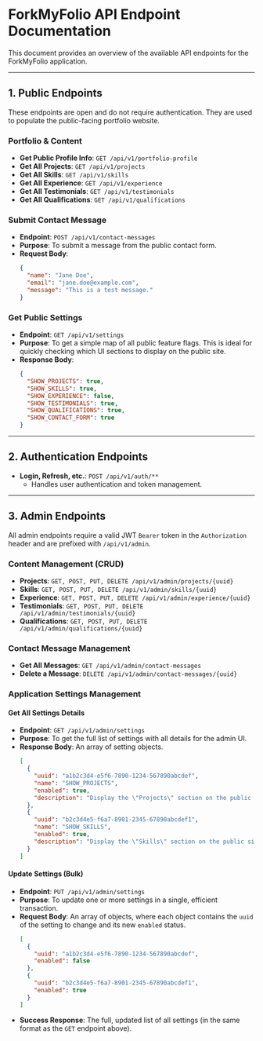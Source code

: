 # ForkMyFolio API Endpoint Documentation

This document provides an overview of the available API endpoints for the ForkMyFolio application.

---

## 1. Public Endpoints

These endpoints are open and do not require authentication. They are used to populate the public-facing portfolio website.

### Portfolio & Content

-   **Get Public Profile Info**: `GET /api/v1/portfolio-profile`
-   **Get All Projects**: `GET /api/v1/projects`
-   **Get All Skills**: `GET /api/v1/skills`
-   **Get All Experience**: `GET /api/v1/experience`
-   **Get All Testimonials**: `GET /api/v1/testimonials`
-   **Get All Qualifications**: `GET /api/v1/qualifications`

### Submit Contact Message

-   **Endpoint**: `POST /api/v1/contact-messages`
-   **Purpose**: To submit a message from the public contact form.
-   **Request Body**:
    ```json
    {
      "name": "Jane Doe",
      "email": "jane.doe@example.com",
      "message": "This is a test message."
    }
    ```

### Get Public Settings

-   **Endpoint**: `GET /api/v1/settings`
-   **Purpose**: To get a simple map of all public feature flags. This is ideal for quickly checking which UI sections to display on the public site.
-   **Response Body**:
    ```json
    {
      "SHOW_PROJECTS": true,
      "SHOW_SKILLS": true,
      "SHOW_EXPERIENCE": false,
      "SHOW_TESTIMONIALS": true,
      "SHOW_QUALIFICATIONS": true,
      "SHOW_CONTACT_FORM": true
    }
    ```

---

## 2. Authentication Endpoints

-   **Login, Refresh, etc.**: `POST /api/v1/auth/**`
    -   Handles user authentication and token management.

---

## 3. Admin Endpoints

All admin endpoints require a valid JWT `Bearer` token in the `Authorization` header and are prefixed with `/api/v1/admin`.

### Content Management (CRUD)

-   **Projects**: `GET, POST, PUT, DELETE /api/v1/admin/projects/{uuid}`
-   **Skills**: `GET, POST, PUT, DELETE /api/v1/admin/skills/{uuid}`
-   **Experience**: `GET, POST, PUT, DELETE /api/v1/admin/experience/{uuid}`
-   **Testimonials**: `GET, POST, PUT, DELETE /api/v1/admin/testimonials/{uuid}`
-   **Qualifications**: `GET, POST, PUT, DELETE /api/v1/admin/qualifications/{uuid}`

### Contact Message Management

-   **Get All Messages**: `GET /api/v1/admin/contact-messages`
-   **Delete a Message**: `DELETE /api/v1/admin/contact-messages/{uuid}`

### Application Settings Management

#### Get All Settings Details

-   **Endpoint**: `GET /api/v1/admin/settings`
-   **Purpose**: To get the full list of settings with all details for the admin UI.
-   **Response Body**: An array of setting objects.
    ```json
    [
      {
        "uuid": "a1b2c3d4-e5f6-7890-1234-567890abcdef",
        "name": "SHOW_PROJECTS",
        "enabled": true,
        "description": "Display the \"Projects\" section on the public site."
      },
      {
        "uuid": "b2c3d4e5-f6a7-8901-2345-67890abcdef1",
        "name": "SHOW_SKILLS",
        "enabled": true,
        "description": "Display the \"Skills\" section on the public site."
      }
    ]
    ```

#### Update Settings (Bulk)

-   **Endpoint**: `PUT /api/v1/admin/settings`
-   **Purpose**: To update one or more settings in a single, efficient transaction.
-   **Request Body**: An array of objects, where each object contains the `uuid` of the setting to change and its new `enabled` status.
    ```json
    [
      {
        "uuid": "a1b2c3d4-e5f6-7890-1234-567890abcdef",
        "enabled": false
      },
      {
        "uuid": "b2c3d4e5-f6a7-8901-2345-67890abcdef1",
        "enabled": true
      }
    ]
    ```
-   **Success Response**: The full, updated list of all settings (in the same format as the `GET` endpoint above).